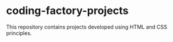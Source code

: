 # coding-factory-projects
This repository contains projects developed using HTML and CSS principles.
